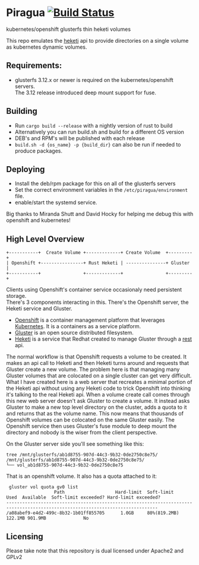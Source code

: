# Piragua [![Build Status](https://travis-ci.org/gluster/piragua.svg?branch=master)](https://travis-ci.org/gluster/piragua)
kubernetes/openshift glusterfs thin heketi volumes

This repo emulates the [heketi](https://github.com/heketi/heketi/wiki/API) api
to provide directories on a single volume as kubernetes dynamic volumes.

## Requirements:
* glusterfs 3.12.x or newer is required on the kubernetes/openshift servers.  
The 3.12 release introduced deep mount support for fuse.

## Building
* Run `cargo build --release` with a nightly version of rust to build
* Alternatively you can run build.sh and build for a different OS version
* DEB's and RPM's will be published with each release
* `build.sh -d {os_name} -p {build_dir}` can also be run if needed to produce packages.  

## Deploying
* Install the deb/rpm package for this on all of the glusterfs servers 
* Set the correct environment variables in the 
`/etc/piragua/environment` file.
* enable/start the systemd service.

Big thanks to Miranda Shutt and David Hocky for helping me debug this
with openshift and kubernetes!  

## High Level Overview
```
+-----------+  Create Volume +-------------+ Create Volume  +---------+
| Openshift +----------------+ Rust Heketi | ---------------+ Gluster |
+-----------+                +-------------+                +---------+
```
Clients using Openshift's container service occasionaly need persistent storage.  
There's 3 components interacting in this.  There's the Openshift server, the Heketi service and Gluster.  
- [Openshift](https://www.openshift.com/) is a container management platform that leverages [Kubernetes](https://kubernetes.io/).  It is a containers as a service platform.  
- [Gluster](http://docs.gluster.org/en/latest/) is an open source distributed filesystem.
- [Heketi](https://github.com/heketi/heketi) is a service that Redhat created to manage Gluster through a [rest](https://github.com/heketi/heketi/blob/master/doc/api/api.md) api.  

The normal workflow is that Openshift requests a volume to be created.  It makes an api call to 
Heketi and then Heketi turns around and requests that Gluster create a new volume.  The problem here is that 
managing many Gluster volumes that are colocated on a single cluster can get very difficult.  What
I have created here is a web server that recreates a minimal portion of the Heketi api without using any Heketi code to trick Openshift into thinking it's talking to the real Heketi api.  When a volume create call comes through this 
new web server doesn't ask Gluster to create a volume.  It instead asks Gluster to make a new top level directory on the cluster, adds a quota to it and returns that as the volume name.  This now means that thousands of Openshift volumes can be colocated on the same Gluster easily.  The Openshift service then uses Gluster's fuse module to deep mount the directory and
nobody is the wiser from the client perspective.  

On the Gluster server side you'll see something like this:
```
tree /mnt/glusterfs/ab1d8755-907d-44c3-9b32-0de2750c8e75/
/mnt/glusterfs/ab1d8755-907d-44c3-9b32-0de2750c8e75/
└── vol_ab1d8755-907d-44c3-9b32-0de2750c8e75
```
That is an openshift volume.  It also has a quota attached to it:
```
 gluster vol quota gv0 list
                  Path                   Hard-limit  Soft-limit      Used  Available  Soft-limit exceeded? Hard-limit exceeded?
-------------------------------------------------------------------------------------------------------------------------------
/a08abef9-e4d2-499c-8b32-1b01ff855705      1.0GB     80%(819.2MB)  122.1MB 901.9MB              No  
```


## Licensing
Please take note that this repository is dual licensed under
Apache2 and GPLv2

